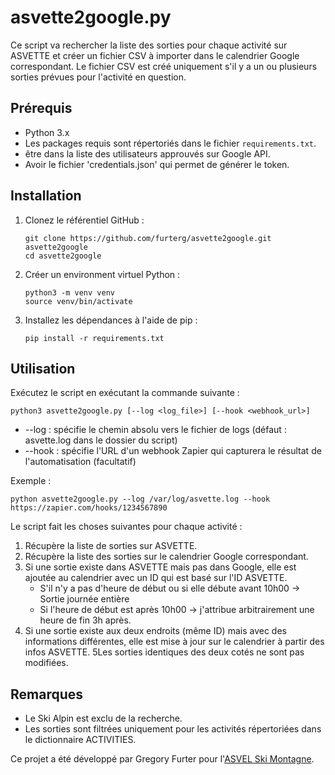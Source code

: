 # asvette2google.py

Ce script va rechercher la liste des sorties pour chaque activité sur ASVETTE et créer un fichier CSV à importer dans le calendrier Google correspondant. Le fichier CSV est créé uniquement s'il y a un ou plusieurs sorties prévues pour l'activité en question.

## Prérequis

- Python 3.x
- Les packages requis sont répertoriés dans le fichier `requirements.txt`.
- être dans la liste des utilisateurs approuvés sur Google API.
- Avoir le fichier 'credentials.json' qui permet de générer le token.

## Installation

1. Clonez le référentiel GitHub :
    
    ```shell
    git clone https://github.com/furterg/asvette2google.git asvette2google
    cd asvette2google
    ```

2. Créer un environment virtuel Python :

    ```shell
    python3 -m venv venv
    source venv/bin/activate
    ```

3. Installez les dépendances à l'aide de pip :
    ```shell
    pip install -r requirements.txt
    ```

## Utilisation
Exécutez le script en exécutant la commande suivante :

```shell
python3 asvette2google.py [--log <log_file>] [--hook <webhook_url>]
```

* --log : spécifie le chemin absolu vers le fichier de logs (défaut : asvette.log dans le dossier du script)
* --hook : spécifie l'URL d'un webhook Zapier qui capturera le résultat de l'automatisation (facultatif)

Exemple :

```shell
python asvette2google.py --log /var/log/asvette.log --hook https://zapier.com/hooks/1234567890
```

Le script fait les choses suivantes pour chaque activité :

1. Récupère la liste de sorties sur ASVETTE.
2. Récupère la liste des sorties sur le calendrier Google correspondant.
3. Si une sortie existe dans ASVETTE mais pas dans Google, elle est ajoutée au calendrier
avec un ID qui est basé sur l'ID ASVETTE.
   * S'il n'y a pas d'heure de début ou si elle débute avant 10h00 → Sortie journée entière
   * Si l'heure de début est après 10h00 → j'attribue arbitrairement une heure de fin 3h après.
4. Si une sortie existe aux deux endroits (même ID) mais avec des informations différentes, elle est mise à jour sur le calendrier à partir des infos ASVETTE.
5Les sorties identiques des deux cotés ne sont pas modifiées.

## Remarques

* Le Ski Alpin est exclu de la recherche.
* Les sorties sont filtrées uniquement pour les activités répertoriées dans le dictionnaire ACTIVITIES.

Ce projet a été développé par Gregory Furter pour l'[ASVEL Ski Montagne](https://www.asvelskimontagne.fr/).